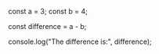 const a = 3;
const b = 4;

const difference = a - b;

console.log("The difference is:", difference);